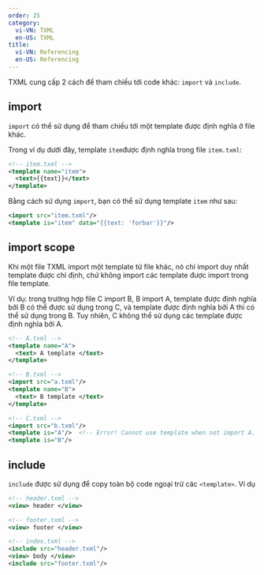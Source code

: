 ```yaml
---
order: 25
category:
  vi-VN: TXML
  en-US: TXML
title:
  vi-VN: Referencing
  en-US: Referencing
---
```


TXML cung cấp 2 cách để tham chiếu tới code khác: `import` và `include`.

## import

`import` có thể sử dụng để tham chiếu tới một template được định nghĩa ở file khác.

Trong ví dụ dưới đây, template `item`được định nghĩa trong file `item.txml`:

```xml
<!-- item.txml -->
<template name="item">
  <text>{{text}}</text>
</template>
```

Bằng cách sử dụng `import`, bạn có thể sử dụng template `item` như sau:

```xml
<import src="item.txml"/>
<template is="item" data="{{text: 'forbar'}}"/>
```

## import scope

Khi một file TXML import một template từ file khác, nó chỉ import duy nhất template được chỉ định, chứ không import các template được import trong file template.

Ví dụ: trong trường hợp file C import B, B import A, template được định nghĩa bởi B có thể được sử dụng trong C, và template được định nghĩa bởi A thì có thể sử dụng trong B. Tuy nhiên, C không thể sử dụng các template được định nghĩa bởi A.

```xml
<!-- A.txml -->
<template name="A">
  <text> A template </text>
</template>
```

```xml
<!-- B.txml -->
<import src="a.txml"/>
<template name="B">
  <text> B template </text>
</template>
```

```xml
<!-- C.txml -->
<import src="b.txml"/>
<template is="A"/>  <!-- Error! Cannot use template when not import A. -->
<template is="B"/>
```

## include

`include` được sử dụng để copy toàn bộ code ngoại trừ các `<template>`.
Ví dụ

```xml
<!-- header.txml -->
<view> header </view>
```

```xml
<!-- footer.txml -->
<view> footer </view>
```

```xml
<!-- index.txml -->
<include src="header.txml"/>
<view> body </view>
<include src="footer.txml"/>
```
